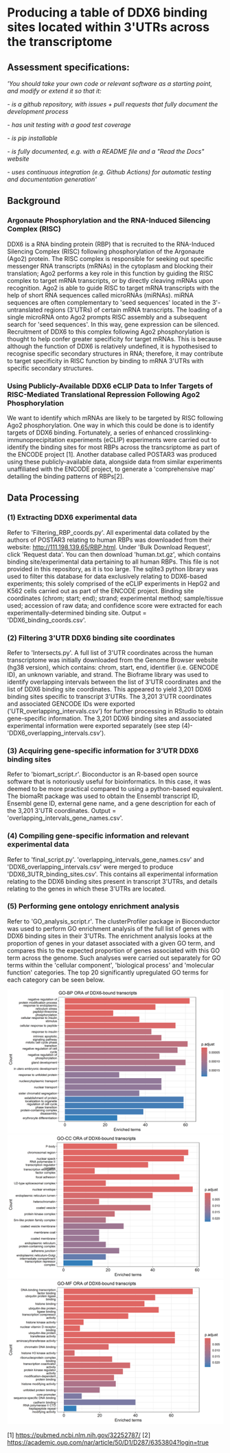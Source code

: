 # Producing a table of DDX6 binding sites located within 3'UTRs across the transcriptome 
## Assessment specifications: 
_'You should take your own code or relevant software as a starting point, and modify or extend it so that it:_

_- is a github repository, with issues + pull requests that fully document the development process_

_- has unit testing with a good test coverage_

_- is pip installable_

_- is fully documented, e.g. with a README file and a "Read the Docs" website_

_- uses continuous integration (e.g. Github Actions) for automatic testing and documentation generation'_

## Background
### Argonaute Phosphorylation and the RNA-Induced Silencing Complex (RISC)
DDX6 is a RNA binding protein (RBP) that is recruited to the RNA-Induced Silencing Complex (RISC) following phosphorylation of the Argonaute (Ago2) protein. The RISC complex is responsible for seeking out specific messenger RNA transcripts (mRNAs) in the
cytoplasm and blocking their translation; Ago2 performs a key role in this function by guiding the RISC complex to target mRNA transcripts, or by directly cleaving mRNAs upon recognition. Ago2 is able to guide RISC to target mRNA transcripts with the help of
short RNA sequences called microRNAs (miRNAs). miRNA sequences are often complementary to 'seed sequences' located in the 3'-untranslated regions (3'UTRs) of certain mRNA transcripts. The loading of a single microRNA onto Ago2 prompts RISC assembly and a subsequent search for 'seed sequences'. In this way, gene expression can be silenced. Recruitment of DDX6 to this complex following Ago2 phosphorylation is thought to help confer greater specificity for target mRNAs. This is because although the function of DDX6 
is relatively undefined, it is hypothesised to recognise specific secondary structures in RNA; therefore, it may contribute to target specificity in RISC function by binding to mRNA 3'UTRs with specific secondary structures.

### Using Publicly-Available DDX6 eCLIP Data to Infer Targets of RISC-Mediated Translational Repression Following Ago2 Phosphorylation
We want to identify which mRNAs are likely to be targeted by RISC following Ago2 phosphorylation. One way in which this could be done is to identify targets of DDX6 binding. Fortunately, a series of enhanced crosslinking-immunoprecipitation experiments (eCLIP) experiments were carried out to identify the binding sites for most RBPs across the trancsriptome as part of the ENCODE project [1]. Another database called POSTAR3 was produced using these publicly-available data, alongside data from similar experiments unaffiliated with the ENCODE project, to generate a 'comprehensive map' detailing the binding patterns of RBPs[2].

## Data Processing
### (1) Extracting DDX6 experimental data 
Refer to 'Filtering_RBP_coords.py'. All experimental data collated by the authors of POSTAR3 relating to human RBPs was downloaded from their website: http://111.198.139.65/RBP.html. Under 'Bulk Download Request', click 'Request data'. You can then download 'human.txt.gz', which contains binding site/experimental data pertaining to all human RBPs. This file is not provided in this repository, as it is too large. The sqlite3 python library was used to filter this database for data exclusively relating to DDX6-based experiments; this solely comprised of the eCLIP experiments in HepG2 and K562 cells carried out as part of the ENCODE project. Binding site coordinates (chrom; start; end); strand; experimental method; sample/tissue used; accession of raw data; and confidence score were extracted for each experimentally-determined binding site. Output = 'DDX6_binding_coords.csv'.

### (2) Filtering 3'UTR DDX6 binding site coordinates 
Refer to 'Intersects.py'. A full list of 3'UTR coordinates across the human transcriptome was initially downloaded from the Genome Browser website (hg38 version), which contains: chrom, start, end, identifier (i.e. GENCODE ID), an unknown variable, and strand. The Bioframe library was used to identify overlapping intervals between the list of 3'UTR coordinates and the list of DDX6 binding site coordinates. This appeared to yield 3,201 DDX6 binding sites specific to transcript 3'UTRs. The 3,201 3'UTR coordinates and associated GENCODE IDs were exported ('UTR_overlapping_intervals.csv') for further processing in RStudio to obtain gene-specific information. The 3,201 DDX6 binding sites and associated experimental information were exported separately (see step (4)- 'DDX6_overlapping_intervals.csv').

### (3) Acquiring gene-specific information for 3'UTR DDX6 binding sites
Refer to 'biomart_script.r'. Bioconductor is an R-based open source software that is notoriously useful for bioinformatics. In this case, it was deemed to be more practical compared to using a python-based equivalent. The biomaRt package was used to obtain the Ensembl transcript ID, Ensembl gene ID, external gene name, and a gene description for each of the 3,201 3'UTR coordinates. Output = 'overlapping_intervals_gene_names.csv'.

### (4) Compiling gene-specific information and relevant experimental data
Refer to 'final_script.py'. 'overlapping_intervals_gene_names.csv' and 'DDX6_overlapping_intervals.csv' were merged to produce 'DDX6_3UTR_binding_sites.csv'. This contains all experimental information relating to the DDX6 binding sites present in transcript 3'UTRs, and details relating to the genes in which these 3'UTRs are located.

### (5) Performing gene ontology enrichment analysis
Refer to 'GO_analysis_script.r'. The clusterProfiler package in Bioconductor was used to perform GO enrichment analysis of the full list of genes with DDX6 binding sites in their 3'UTRs. The enrichment analysis looks at the proportion of genes in your dataset associated with a given GO term, and compares this to the expected proportion of genes associated with this GO term across the genome. Such analyses were carried out separately for GO terms within the 'cellular component', 'biological process' and 'molecular function' categories. The top 20 significantly upregulated GO terms for each category can be seen below.

![Barplot of top 20 significantly enriched biological process GO terms](/R_analysis/output/clusterProfiler_GO-BP_ORA_simplify.png)
![Barplot of top 20 significantly enriched cellular component GO terms](/R_analysis/output/clusterProfiler_GO-CC_ORA_simplify.png)
![Barplot of top 20 significantly enriched molecular function GO terms](/R_analysis/output/clusterProfiler_GO-MF_ORA_simplify.png)

[1] https://pubmed.ncbi.nlm.nih.gov/32252787/
[2] https://academic.oup.com/nar/article/50/D1/D287/6353804?login=true
